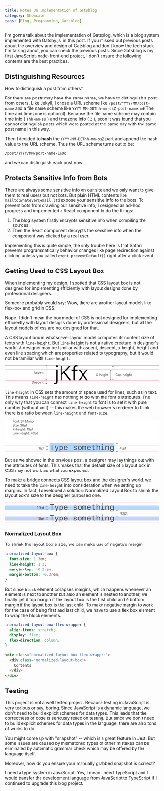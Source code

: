 ```yaml
---
title: Notes On Implementation of Gatsblog
category: Showcase
tags: [Blog, Programming, Gatsblog]
---
```


I'm gonna talk about the implementation of Gatsblog, which is a blog system
implemented with Gatsby.js, in this post. If you missed out previous posts about
the overview and design of Gatsblog and don't know the tech stack I'm talking
about, you can check the previous posts. Since Gatsblog is my first 
JavaScript-node-front-end project, I don't ensure the following contents are the
best practices.

## Distinguishing Resources

How to distinguish a post from others?

For there are posts may have the same name, we have to distinguish a post from
others. Like Jekyll, I chose a URL scheme like `/post/YYYY/MM/post-name` and
a file name scheme like `YYYY-MM-DDThh-mm-ssZ-post-name.md`(The time and
timezone is optional). Because the file name scheme may contain time
info ( `Thh-mm-ss` ) and timezone info ( `Z` ), soon it was found that you cannot
distinguish posts which were posted at the same day with the same post name in
this way.

Then I decided to **hash** the `YYYY-MM-DDThh-mm-ssZ` part and append the hash
value to the URL scheme. Thus the URL scheme turns out to be:

```
/post/YYYY/MM/post-name-1a0c
```

and we can distinguish each post now.

## Protects Sensitive Info from Bots

There are always some sensitive info on our site and we only want to give them
to real users but not bots. But plain HTML contents like
`mailto:whatever@email.ltd` expose your sensitive info to the bots. To prevent
bots from crawling our sensitive info, I designed an ad-hoc progress and
implemented a React component to do the things:

1. The blog system firstly encrypts sensitive info when compiling the sources.
2. Then the React component decrypts the sensitive info when the component was
clicked by a real user.

Implementing this is quite simple, the only trouble here is that Safari prevents
programmatically behavior changes like page redirection against clicking unless
you called `event.preventDefault()` right after a click event.

## Getting Used to CSS Layout Box

When implementing my design, I spotted that CSS layout box is not designed for
implementing efficiently with layout designs done by professional designers.

Someone probably would say: Wow, there are another layout models like flex-box
and grid in CSS.

Nope. I didn't mean the box model of CSS is not designed for implementing
efficiently with layout designs done by professional designers, but all the
layout models of css are not designed for that.

A CSS layout box in whatsoever layout model computes its content size of texts
with `line-height`. But `line-height` is not a native creature in designer's
world. A designer may be familiar with ascent, descent, x height, height and
even line spacing which are properties related to typography, but it would not
be familiar with `line-height`.

![Typography Explained](typography-explained.png "Typography Explained")

`line-height` in CSS sets the amount of space used for lines, such as in text.
This means `line-height` has nothing to do with the font's attributes. The only
way that you can connect `line-height` to font is to set it with pure
number (without unit) -- this makes the web browser's renderer to think there is
a ratio between `line-height` and `font-size`.

![Line Height Explained](./line-height-explained.png 'Line Height Explained')

But as we showed in the previous post, a designer may lay things out with the
attributes of fonts. This makes that the default size of a layout box in CSS
may not work as what you expected.

To make a bridge connects CSS layout box and the designer's world, we need to
take the `line-height` into consideration when we setting up margins. In fact, I
developed a solution: Normalized Layout Box to shrink the layout box's size to
the designer purposed one.

![Line Height Solution](./line-height-solution.png 'Line Height Solution')

### Normalized Layout Box

To shrink the layout box's size, we can make use of negative margin.

```css
.normalized-layout-box {
  font-size: 1.3em;
  line-height: 1.3;
  margin-top: -0.3rem;
  margin-bottom: -0.3rem;
}
```

But since `block` element collapses margins, which happens whenever an
element is next to another but also an element is nested to another, we
finally get `0` top margin if the layout box is the first child and `0`
bottom margin if the layout box is the last child. To make negative margin
to work for the case of being first and last child, we have to use a flex
box element to wrap the block elements.

```css
.normalized-layout-box-flex-wrapper {
  align-items: stretch;
  display: flex;
  flex-direction: column;
}
```

```html
<div class="normalized-layout-box-flex-wrapper">
  <div class="normalized-layout-box">
    Contents
  </div>
</div>
```

## Testing

This project is not a well tested project. Because testing in JavaScript
is very tedious or say, boring. Since JavaScript is a dynamic language,
we don't need to build explicit schemes for data types. This leads that
the correctness of code is seriously relied on testing. But since we don't
need to build explicit schemes for data types in the language, there are
also tons of works to do.

You might come up with "snapshot" -- which is a great feature in Jest. But
some issues are caused by mismatched types or other mistakes can be
eliminated by automatic grammar check which may be offered by the language
itself.

Moreover, how do you ensure your manually grabbed snapshot is correct?

I need a type system in JavaScript. Yes, I mean I need TypeScript and I
would transfer the development language from JavaScript to TypeScript if I
continued to upgrade this blog project.
